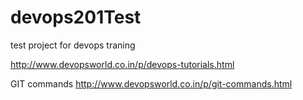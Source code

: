 # devops201Test
test project for devops traning

http://www.devopsworld.co.in/p/devops-tutorials.html

GIT commands
http://www.devopsworld.co.in/p/git-commands.html

